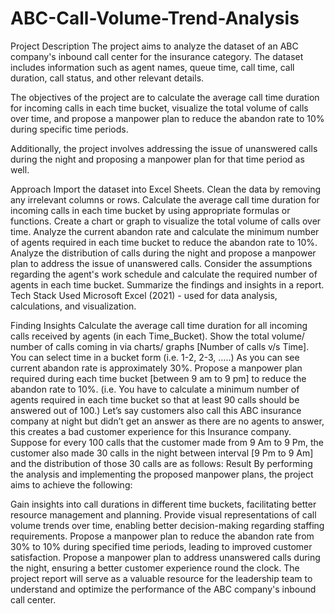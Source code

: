# ABC-Call-Volume-Trend-Analysis


Project Description
The project aims to analyze the dataset of an ABC company's inbound call center for the insurance category. The dataset includes information such as agent names, queue time, call time, call duration, call status, and other relevant details.

The objectives of the project are to calculate the average call time duration for incoming calls in each time bucket, visualize the total volume of calls over time, and propose a manpower plan to reduce the abandon rate to 10% during specific time periods.

Additionally, the project involves addressing the issue of unanswered calls during the night and proposing a manpower plan for that time period as well.

Approach
Import the dataset into Excel Sheets.
Clean the data by removing any irrelevant columns or rows.
Calculate the average call time duration for incoming calls in each time bucket by using appropriate formulas or functions.
Create a chart or graph to visualize the total volume of calls over time.
Analyze the current abandon rate and calculate the minimum number of agents required in each time bucket to reduce the abandon rate to 10%.
Analyze the distribution of calls during the night and propose a manpower plan to address the issue of unanswered calls.
Consider the assumptions regarding the agent's work schedule and calculate the required number of agents in each time bucket.
Summarize the findings and insights in a report.
Tech Stack Used
Microsoft Excel (2021) - used for data analysis, calculations, and visualization.

Finding Insights
Calculate the average call time duration for all incoming calls received by agents (in each Time_Bucket).
Show the total volume/ number of calls coming in via charts/ graphs [Number of calls v/s Time]. You can select time in a bucket form (i.e. 1-2, 2-3, …..)
As you can see current abandon rate is approximately 30%. Propose a manpower plan required during each time bucket [between 9 am to 9 pm] to reduce the abandon rate to 10%. (i.e. You have to calculate a minimum number of agents required in each time bucket so that at least 90 calls should be answered out of 100.)
Let’s say customers also call this ABC insurance company at night but didn’t get an answer as there are no agents to answer, this creates a bad customer experience for this Insurance company. Suppose for every 100 calls that the customer made from 9 Am to 9 Pm, the customer also made 30 calls in the night between interval [9 Pm to 9 Am] and the distribution of those 30 calls are as follows:
Result
By performing the analysis and implementing the proposed manpower plans, the project aims to achieve the following:

Gain insights into call durations in different time buckets, facilitating better resource management and planning.
Provide visual representations of call volume trends over time, enabling better decision-making regarding staffing requirements.
Propose a manpower plan to reduce the abandon rate from 30% to 10% during specified time periods, leading to improved customer satisfaction.
Propose a manpower plan to address unanswered calls during the night, ensuring a better customer experience round the clock.
The project report will serve as a valuable resource for the leadership team to understand and optimize the performance of the ABC company's inbound call center.
